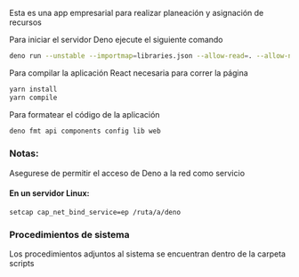 Esta es una app empresarial para realizar planeación y asignación de recursos

Para iniciar el servidor Deno ejecute el siguiente comando
```bash
deno run --unstable --importmap=libraries.json --allow-read=. --allow-net app.js
```

Para compilar la aplicación React necesaria para correr la página
```bash
yarn install
yarn compile
```

Para formatear el código de la aplicación
```bash
deno fmt api components config lib web
```

### Notas:
Asegurese de permitir el acceso de Deno a la red como servicio

#### En un servidor Linux:
`setcap cap_net_bind_service=ep /ruta/a/deno`

### Procedimientos de sistema
Los procedimientos adjuntos al sistema se encuentran dentro de la carpeta scripts